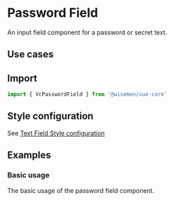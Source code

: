 # Password Field

An input field component for a password or secret text.

## Use cases

<BulletList
  :items="[
    {
      description: 'When you want to allow users to input a password or secret text.',
      variant: 'good',
    },
  ]"
/>

## Import

```ts
import { VcPasswordField } from '@wisemen/vue-core'
```

<!-- @include: ./password-field-meta.md -->


## Style configuration

See <a href="/vue-core/components/text-field/text-field.html#style-configuration">Text Field Style configuration</a>

## Examples

### Basic usage
The basic usage of the password field component.

<ComponentPreviewV1 name="password-field/basic" />